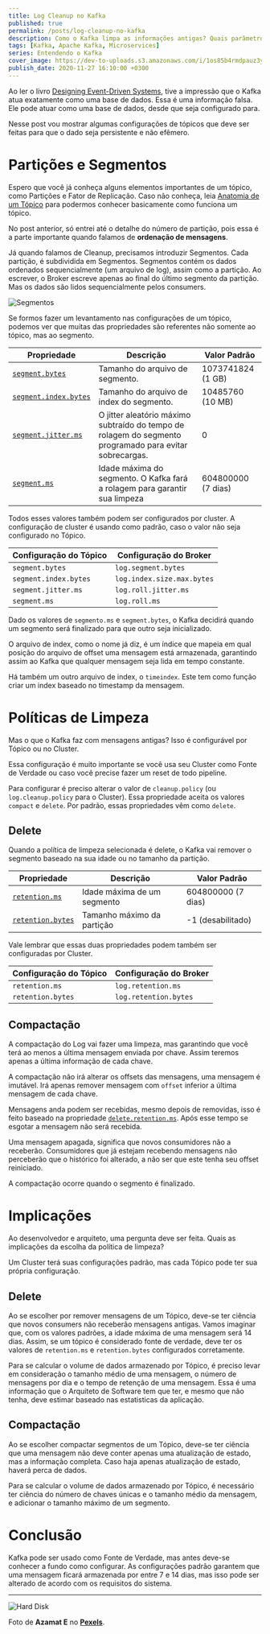 ```yaml
---
title: Log Cleanup no Kafka
published: true
permalink: /posts/log-cleanup-no-kafka
description: Como o Kafka limpa as informações antigas? Quais parâmetros configurar?
tags: [Kafka, Apache Kafka, Microservices]
series: Entendendo o Kafka
cover_image: https://dev-to-uploads.s3.amazonaws.com/i/1os85b4rmdpauz3yjbsu.jpg
publish_date: 2020-11-27 16:10:00 +0300
---
```


Ao ler o livro [Designing Event-Driven Systems](https://www.confluent.io/designing-event-driven-systems/), tive a impressão que o Kafka atua exatamente como uma base de dados. Essa é uma informação falsa. Ele pode atuar como uma base de dados, desde que seja configurado para. 

Nesse post vou mostrar algumas configurações de tópicos que deve ser feitas para que o dado seja persistente e não efêmero.

# Partições e Segmentos

Espero que você já conheça alguns elementos importantes de um tópico, como Partições e Fator de Replicação. Caso não conheça, leia [Anatomia de um Tópico](https://blog.vepo.dev/posts/anatomia-de-um-topico) para podermos conhecer basicamente como funciona um tópico.

No post anterior, só entrei até o detalhe do número de partição, pois essa é a parte importante quando falamos de **ordenação de mensagens**. 

Já quando falamos de Cleanup, precisamos introduzir Segmentos. Cada partição, é subdividida em Segmentos. Segmentos contém os dados ordenados sequencialmente (um arquivo de log), assim como a partição. Ao escrever, o Broker escreve apenas ao final do último segmento da partição. Mas os dados são lidos sequencialmente pelos consumers.

![Segmentos](https://dev-to-uploads.s3.amazonaws.com/i/6r0v1w4vphys98eh76xp.png)

Se formos fazer um levantamento nas configurações de um tópico, podemos ver que muitas das propriedades são referentes não somente ao tópico, mas ao segmento.

| Propriedade | Descrição | Valor Padrão |
| ----------- | --------- | ------------ |
| [`segment.bytes`](https://kafka.apache.org/documentation/#segment.bytes) | Tamanho do arquivo de segmento. | 1073741824 (1 GB) |
| [`segment.index.bytes`](https://kafka.apache.org/documentation/#segment.index.bytes) | Tamanho do arquivo de index do segmento. | 10485760 (10 MB) |
| [`segment.jitter.ms`](https://kafka.apache.org/documentation/#segment.jitter.ms) | O jitter aleatório máximo subtraído do tempo de rolagem do segmento programado para evitar sobrecargas. | 0 |
| [`segment.ms`](https://kafka.apache.org/documentation/#segment.ms) | Idade máxima do segmento. O Kafka fará a rolagem para garantir sua limpeza | 604800000 (7 dias) |

Todos esses valores também podem ser configurados por cluster. A configuração de cluster é usando como padrão, caso o valor não seja configurado no Tópico.

| Configuração do Tópico | Configuração do Broker |
| ---------------------- | ---------------------- |
| `segment.bytes` | `log.segment.bytes` |
| `segment.index.bytes` | `log.index.size.max.bytes` |
| `segment.jitter.ms` | `log.roll.jitter.ms` | 
| `segment.ms` | `log.roll.ms` | 

Dado os valores de `segmento.ms` e `segment.bytes`, o Kafka decidirá quando um segmento será finalizado para que outro seja inicializado.

O arquivo de index, como o nome já diz, é um índice que mapeia em qual posição do arquivo de offset uma mensagem está armazenada, garantindo assim ao Kafka que qualquer mensagem seja lida em tempo constante.

Há também um outro arquivo de index, o `timeindex`. Este tem como função criar um index baseado no timestamp da mensagem.

# Políticas de Limpeza

Mas o que o Kafka faz com mensagens antigas? Isso é configurável por Tópico ou no Cluster.

Essa configuração é muito importante se você usa seu Cluster como Fonte de Verdade ou caso você precise fazer um reset de todo pipeline.

Para configurar é preciso alterar o valor de `cleanup.policy` (ou `log.cleanup.policy` para o Cluster). Essa propriedade aceita os valores `compact` e `delete`. Por padrão, essas propriedades vêm como `delete`. 


## Delete 

Quando a política de limpeza selecionada é delete, o Kafka vai remover o segmento baseado na sua idade ou no tamanho da partição.

| Propriedade | Descrição | Valor Padrão |
| ----------- | --------- | ------------ |
| [`retention.ms`](https://kafka.apache.org/documentation/#retention.ms) | Idade máxima de um segmento | 604800000 (7 dias) |
| [`retention.bytes`](https://kafka.apache.org/documentation/#retention.bytes) | Tamanho máximo da partição | -1 (desabilitado) |

Vale lembrar que essas duas propriedades podem também ser configuradas por Cluster.

| Configuração do Tópico | Configuração do Broker |
| ---------------------- | ---------------------- |
| `retention.ms` | `log.retention.ms` |
| `retention.bytes` | `log.retention.bytes` |


## Compactação

A compactação do Log vai fazer uma limpeza, mas garantindo que você terá ao menos a última mensagem enviada por chave. Assim teremos apenas a última informação de cada chave.

A compactação não irá alterar os offsets das mensagens, uma mensagem é imutável. Irá apenas remover mensagem com `offset` inferior a última mensagem de cada chave.

Mensagens anda podem ser recebidas, mesmo depois de removidas, isso é feito baseado na propriedade [`delete.retention.ms`](https://kafka.apache.org/documentation/#delete.retention.ms). Após esse tempo se esgotar a mensagem não será recebida.

Uma mensagem apagada, significa que novos consumidores não a receberão. Consumidores que já estejam recebendo mensagens não perceberão que o histórico foi alterado, a não ser que este tenha seu offset reiniciado.

A compactação ocorre quando o segmento é finalizado.

# Implicações

Ao desenvolvedor e arquiteto, uma pergunta deve ser feita. Quais as implicações da escolha da política de limpeza?

Um Cluster terá suas configurações padrão, mas cada Tópico pode ter sua própria configuração.

## Delete

Ao se escolher por remover mensagens de um Tópico, deve-se ter ciência que novos consumers não receberão mensagens antigas. Vamos imaginar que, com os valores padrões, a idade máxima de uma mensagem será 14 dias. Assim, se um tópico é considerado fonte de verdade, deve ter os valores de `retention.ms` e `retention.bytes` configurados corretamente.

Para se calcular o volume de dados armazenado por Tópico, é preciso levar em consideração o tamanho médio de uma mensagem, o número de mensagens por dia e o tempo de retenção de uma mensagem. Essa é uma informação que o Arquiteto de Software tem que ter, e mesmo que não tenha, deve estimar baseado nas estatisticas da aplicação.

## Compactação

Ao se escolher compactar segmentos de um Tópico, deve-se ter ciência que uma mensagem não deve conter apenas uma atualização de estado, mas a informação completa. Caso haja apenas atualização de estado, haverá perca de dados.

Para se calcular o volume de dados armazenado por Tópico, é necessário ter ciência do número de chaves únicas e o tamanho médio da mensagem, e adicionar o tamanho máximo de um segmento.

# Conclusão

Kafka pode ser usado como Fonte de Verdade, mas antes deve-se conhecer a fundo como configurar. As configurações padrão garantem que uma mensagem ficará armazenada por entre 7 e 14 dias, mas isso pode ser alterado de acordo com os requisitos do sistema.

---

![Hard Disk](https://dev-to-uploads.s3.amazonaws.com/i/1os85b4rmdpauz3yjbsu.jpg)

Foto de **Azamat E** no [**Pexels**](https://www.pexels.com/pt-br/foto/analogico-analogo-aparelhos-armazenamento-117729/).